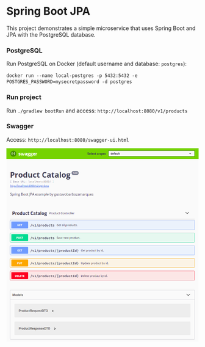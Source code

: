 # Spring Boot JPA

This project demonstrates a simple microservice that uses Spring Boot and JPA with the PostgreSQL database.

### PostgreSQL

Run PostgreSQL on Docker (default username and database: ```postgres```):

```
docker run --name local-postgres -p 5432:5432 -e POSTGRES_PASSWORD=mysecretpassword -d postgres
```

### Run project

Run ``` ./gradlew bootRun ``` and access: ``` http://localhost:8080/v1/products ``` 


### Swagger

Access: ``` http://localhost:8080/swagger-ui.html ```

![Alt text](doc/swagger_print.png?raw=true "Swagger")